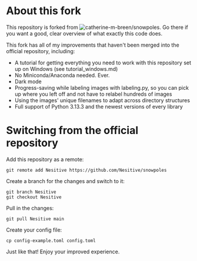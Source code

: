 # About this fork
This repository is forked from ![catherine-m-breen/snowpoles](https://github.com/catherine-m-breen/snowpoles). Go there if you want a good, clear overview of what exactly this code does.

This fork has all of my improvements that haven't been merged into the official repository, including:

 - A tutorial for getting everything you need to work with this repository set up on Windows (see tutorial_windows.md)
 - No Miniconda/Anaconda needed. Ever.
 - Dark mode
 - Progress-saving while labeling images with labeling.py, so you can pick up where you left off and not have to relabel hundreds of images
 - Using the images' unique filenames to adapt across directory structures
 - Full support of Python 3.13.3 and the newest versions of every library


# Switching from the official repository
Add this repository as a remote:
```
git remote add Nesitive https://github.com/Nesitive/snowpoles
```

Create a branch for the changes and switch to it:
```
git branch Nesitive
git checkout Nesitive
```

Pull in the changes:
```
git pull Nesitive main
```

Create your config file:
```
cp config-example.toml config.toml
```

Just like that! Enjoy your improved experience.